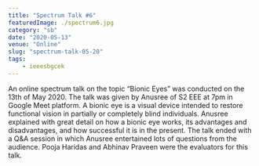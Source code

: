 ```yaml
---
title: "Spectrum Talk #6"
featuredImage: ./spectrum6.jpg
category: "sb"
date: "2020-05-13"
venue: "Online"
slug: "spectrum-talk-05-20"
tags:
    - ieeesbgcek
---
```


An online spectrum talk on the topic “Bionic Eyes” was conducted on the 13th of May 2020. The talk was given by Anusree of S2 EEE at 7pm in Google Meet platform.
A bionic eye is a visual device intended to restore functional vision in partially or completely blind individuals. Anusree explained with great detail on how a bionic eye works, its advantages and disadvantages, and how successful it is in the present.
The talk ended with a Q&A session in which Anusree entertained lots of questions from the audience. Pooja Haridas and Abhinav Praveen were the evaluators for this talk.

